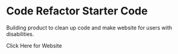 # Code Refactor Starter Code
Building product to clean up code and make website for users with disabilities. 

<a src="./develop/index.html" >Click Here for Website </a>

